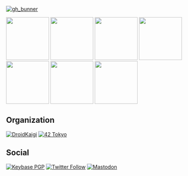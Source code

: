 [![gh_bunner](https://user-images.githubusercontent.com/14168376/110950719-8596ac80-8387-11eb-9143-a4a53248a1a4.png)](https://github.com/unlimish)

<img src="https://media.giphy.com/media/Qs21U3AFIOParcUMpV/giphy.gif" width="117"> <img src="https://media.giphy.com/media/f6ymri3hBxtbhvcGeH/giphy.gif" width="117"> <img src="https://media.giphy.com/media/Qs21U3AFIOParcUMpV/giphy.gif" width="117"> <img src="https://media.giphy.com/media/PnPZXWDxm613w8COU3/giphy.gif" width="117"> <img src="https://media.giphy.com/media/Qs21U3AFIOParcUMpV/giphy.gif" width="117"> <img src="https://media.giphy.com/media/d7f5nrrGrNW5mNIA2c/giphy.gif" width="117"> <img src="https://media.giphy.com/media/Qs21U3AFIOParcUMpV/giphy.gif" width="117">

## Organization

[![DroidKaigi](https://avatars.githubusercontent.com/u/10727543?s=50)](https://github.com/droidkaigi)  [![42 Tokyo](https://avatars.githubusercontent.com/u/63114141?s=50)](https://42tokyo.jp)

## Social

[![Keybase PGP](https://img.shields.io/keybase/pgp/unlimish?style=flat-square)](https://keybase.io/unlimish)
[![Twitter Follow](https://img.shields.io/twitter/follow/unlimish?style=flat-square&logo=twitter)](https://twitter.com/unlimish)
[![Mastodon](https://img.shields.io/mastodon/follow/76629?domain=https%3A%2F%2Fmstdn.maud.io&style=flat-square&logo=mastodon)](https://mstdn.maud.io/@unlimish)
